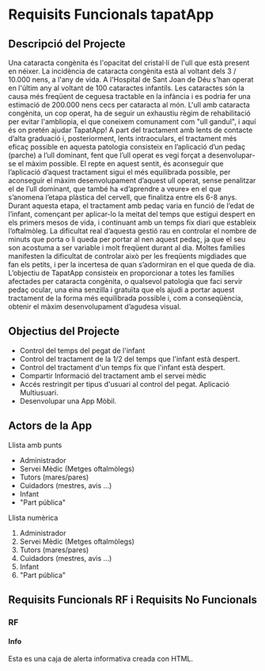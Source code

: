 # Requisits Funcionals tapatApp

## Descripció del Projecte

Una cataracta congènita és l'opacitat del cristal·lí de l'ull que està present en néixer. La incidència de cataracta congènita està al voltant dels 3 / 10.000 nens, a l'any de vida. A l'Hospital de Sant Joan de Déu s'han operat en l'últim any al voltant de 100 cataractes infantils.
Les cataractes són la causa més freqüent de ceguesa tractable en la infància i es podria fer una estimació de 200.000 nens cecs per cataracta al món.
L'ull amb cataracta congènita, un cop operat, ha de seguir un exhaustiu règim de rehabilitació per evitar l'ambliopia, el que coneixem comunament com "ull gandul", i aquí és on pretén ajudar TapatApp! 
A part del tractament amb lents de contacte d’alta graduació i, posteriorment, lents intraoculars, el tractament més eficaç possible en aquesta patologia consisteix en l’aplicació d’un pedaç (parche) a l’ull dominant, fent que l’ull operat es vegi forçat a desenvolupar-se el màxim possible. El repte en aquest sentit, és aconseguir que l’aplicació d’aquest tractament sigui el més equilibrada possible, per aconseguir el màxim desenvolupament d’aquest ull operat, sense penalitzar el de l’ull dominant, que també ha «d’aprendre a veure» en el que s’anomena l’etapa plàstica del cervell, que finalitza entre els 6-8 anys.
Durant aquesta etapa, el tractament amb pedaç varia en funció de l’edat de l’infant, començant per aplicar-lo la meitat del temps que estigui despert en els primers mesos de vida, i continuant amb un temps fix diari que estableix l’oftalmòleg. La dificultat real d’aquesta gestió rau en controlar el nombre de minuts que porta o li queda per portar al nen aquest pedaç, ja que el seu son acostuma a ser variable i molt freqüent durant al dia. Moltes famílies manifesten la dificultat de controlar això per les freqüents migdiades que fan els petits, i per la incertesa de quan s’adormiran en el que queda de dia.
L’objectiu de TapatApp consisteix en proporcionar a totes les famílies afectades per cataracta congènita, o qualsevol patologia que faci servir pedaç ocular, una eina senzilla i gratuïta que els ajudi a portar aquest tractament de la forma més equilibrada possible i, com a conseqüència, obtenir el màxim desenvolupament d’agudesa visual.

## Objectius del Projecte

- Control del temps del pegat de l'infant
- Control del tractament de la 1/2 del temps que l'infant està despert.
- Control del tractament d'un temps fix que l'infant està despert.
- Compartir Informació del tractament amb el servei mèdic
- Accés restringit per tipus d'usuari al control del pegat. Aplicació Multiusuari.
- Desenvolupar una App Mòbil.

## Actors de la App

Llista amb punts
<ul>
    <li>Administrador</li>
    <li>Servei Mèdic (Metges oftalmòlegs)</li>
    <li>Tutors (mares/pares)</li>
    <li>Cuidadors (mestres, avis ...)</li>
    <li>Infant</li>
    <li>"Part pública"</li>
</ul>

Llista numèrica
<ol>
    <li>Administrador</li>
    <li>Servei Mèdic (Metges oftalmòlegs)</li>
    <li>Tutors (mares/pares)</li>
    <li>Cuidadors (mestres, avis ...)</li>
    <li>Infant</li>
    <li>"Part pública"</li>
</ol>


## Requisits Funcionals RF i Requisits No Funcionals

### RF

<div class="alert alert-info">
  <h4>Info</h4>
  <p>Esta es una caja de alerta informativa creada con HTML.</p>
</div>


